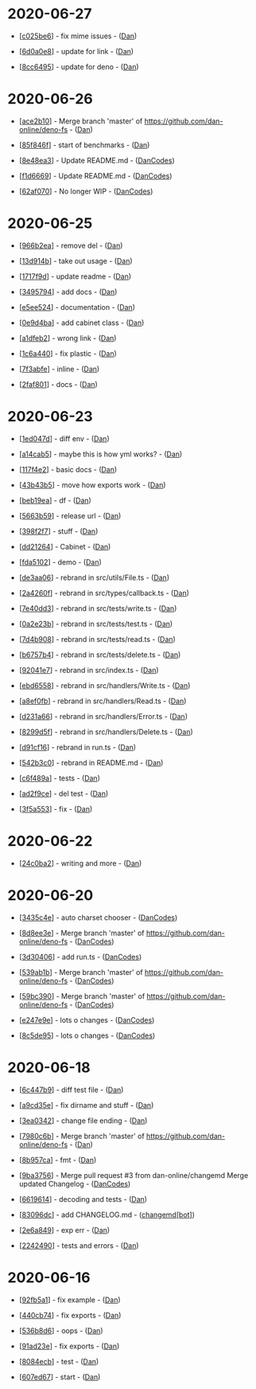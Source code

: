 
# 2020-06-27
- [[c025be6](https://github.com/dan-online/cabinet/commit/c025be693038b1afa97bfb3491b363c7ae026788)] - fix mime issues - ([Dan](Dan))

- [[6d0a0e8](https://github.com/dan-online/cabinet/commit/6d0a0e8b064e43ad2ed01f5f35ee68bdfe3b2106)] - update for link - ([Dan](Dan))

- [[8cc6495](https://github.com/dan-online/cabinet/commit/8cc6495f8e3904f01f81480f36a33112d4668abe)] - update for deno - ([Dan](Dan))

# 2020-06-26
- [[ace2b10](https://github.com/dan-online/cabinet/commit/ace2b1009ccd17d6e17ed44642c8c615f36f7f45)] - Merge branch 'master' of https://github.com/dan-online/deno-fs - ([Dan](Dan))

- [[85f846f](https://github.com/dan-online/cabinet/commit/85f846fab00f3c5e5abf64ed6b94e71576a9be31)] - start of benchmarks - ([Dan](Dan))

- [[8e48ea3](https://github.com/dan-online/cabinet/commit/8e48ea3c7951910ac85f5aca5185a95d972ad3a6)] - Update README.md - ([DanCodes](DanCodes))

- [[f1d6669](https://github.com/dan-online/cabinet/commit/f1d666931fce9278ab2492ae5140c99d17d85819)] - Update README.md - ([DanCodes](DanCodes))

- [[62af070](https://github.com/dan-online/cabinet/commit/62af070a48246642eb5c21b631d76529acbd2ee5)] - No longer WIP - ([DanCodes](DanCodes))

# 2020-06-25
- [[966b2ea](https://github.com/dan-online/cabinet/commit/966b2eac020c9b967506385f6791af33a9ec238d)] - remove del - ([Dan](Dan))

- [[13d914b](https://github.com/dan-online/cabinet/commit/13d914b248c9229aa48f81e256f239eb4d4fdfc4)] - take out usage - ([Dan](Dan))

- [[1717f9d](https://github.com/dan-online/cabinet/commit/1717f9dff51f8b99be13707837e035dc9ee55254)] - update readme - ([Dan](Dan))

- [[3495794](https://github.com/dan-online/cabinet/commit/34957941f2b78e90490b2b0445f6f3d7386fb6eb)] - add docs - ([Dan](Dan))

- [[e5ee524](https://github.com/dan-online/cabinet/commit/e5ee524d85cf61cc01a3a296604430a0020141b9)] - documentation - ([Dan](Dan))

- [[0e9d4ba](https://github.com/dan-online/cabinet/commit/0e9d4bae7e016178b621e99125e1953b73fa9183)] - add cabinet class - ([Dan](Dan))

- [[a1dfeb2](https://github.com/dan-online/cabinet/commit/a1dfeb2f44f28c95083656ccefcb9a735854631e)] - wrong link - ([Dan](Dan))

- [[1c6a440](https://github.com/dan-online/cabinet/commit/1c6a440e26114ae78c1f56fc46551e1ec8f97c19)] - fix plastic - ([Dan](Dan))

- [[7f3abfe](https://github.com/dan-online/cabinet/commit/7f3abfe1448f6d7cc4627ac1fd97b296e1aee744)] - inline - ([Dan](Dan))

- [[2faf801](https://github.com/dan-online/cabinet/commit/2faf8019be0fb18faa639c5ccba96348370798d3)] - docs - ([Dan](Dan))

# 2020-06-23
- [[1ed047d](https://github.com/dan-online/cabinet/commit/1ed047d9a0c39d4dd96b709a64b602b6afede549)] - diff env - ([Dan](Dan))

- [[a14cab5](https://github.com/dan-online/cabinet/commit/a14cab5072fbdebc9772d15cbcfd807d6fb49360)] - maybe this is how yml works? - ([Dan](Dan))

- [[117f4e2](https://github.com/dan-online/cabinet/commit/117f4e2145bc0d691a3266ab095ebb21c2b4a04f)] - basic docs - ([Dan](Dan))

- [[43b43b5](https://github.com/dan-online/cabinet/commit/43b43b507f3763fcc96a064ec119e04f11f1c963)] - move how exports work - ([Dan](Dan))

- [[beb19ea](https://github.com/dan-online/cabinet/commit/beb19eaa4b358547673c097fc0f89a3776c8ace2)] - df - ([Dan](Dan))

- [[5663b59](https://github.com/dan-online/cabinet/commit/5663b59f56803d6fb7f789eb518c245a346d477e)] - release url - ([Dan](Dan))

- [[398f2f7](https://github.com/dan-online/cabinet/commit/398f2f7ba267d6d96bc1573801a35341c150630f)] - stuff - ([Dan](Dan))

- [[dd21264](https://github.com/dan-online/cabinet/commit/dd21264c3547f672fe63ebfce251412c1e420b41)] - Cabinet - ([Dan](Dan))

- [[fda5102](https://github.com/dan-online/cabinet/commit/fda51029329c1243f687d41a8966970e9d9b9a2e)] - demo - ([Dan](Dan))

- [[de3aa06](https://github.com/dan-online/cabinet/commit/de3aa060cdb0c96accb403da8d05ec3252cef96c)] - rebrand in src/utils/File.ts - ([Dan](Dan))

- [[2a4260f](https://github.com/dan-online/cabinet/commit/2a4260fcebe9d5c5f6851ba6f85867731434ce02)] - rebrand in src/types/callback.ts - ([Dan](Dan))

- [[7e40dd3](https://github.com/dan-online/cabinet/commit/7e40dd387af3076206e8b55fd3ba28b99730ac0b)] - rebrand in src/tests/write.ts - ([Dan](Dan))

- [[0a2e23b](https://github.com/dan-online/cabinet/commit/0a2e23b5330809856fef66c285c490bf4c2895c9)] - rebrand in src/tests/test.ts - ([Dan](Dan))

- [[7d4b908](https://github.com/dan-online/cabinet/commit/7d4b908d7c34ab012072bd7fb75678f295828a8e)] - rebrand in src/tests/read.ts - ([Dan](Dan))

- [[b6757b4](https://github.com/dan-online/cabinet/commit/b6757b4658e1a3adbb88734e83eeeda60919723b)] - rebrand in src/tests/delete.ts - ([Dan](Dan))

- [[92041e7](https://github.com/dan-online/cabinet/commit/92041e7273c2410d2862c3b3fc1588056b731914)] - rebrand in src/index.ts - ([Dan](Dan))

- [[ebd6558](https://github.com/dan-online/cabinet/commit/ebd655876453a61ef2d3680fe23ddfc7559e4b4d)] - rebrand in src/handlers/Write.ts - ([Dan](Dan))

- [[a8ef0fb](https://github.com/dan-online/cabinet/commit/a8ef0fb023eafab013d9feb3bc661c62c40b58d3)] - rebrand in src/handlers/Read.ts - ([Dan](Dan))

- [[d231a66](https://github.com/dan-online/cabinet/commit/d231a6603650df12df845c8f12f6e51e0c2031fc)] - rebrand in src/handlers/Error.ts - ([Dan](Dan))

- [[8299d5f](https://github.com/dan-online/cabinet/commit/8299d5f5f7b674a197f1829210027fc6a74b5587)] - rebrand in src/handlers/Delete.ts - ([Dan](Dan))

- [[d91cf16](https://github.com/dan-online/cabinet/commit/d91cf16df8050f8cb61b054205bb55fb1bcd0327)] - rebrand in run.ts - ([Dan](Dan))

- [[542b3c0](https://github.com/dan-online/cabinet/commit/542b3c08b3062f3a0ed1cdbc90aef11e62a6c23a)] - rebrand in README.md - ([Dan](Dan))

- [[c6f489a](https://github.com/dan-online/cabinet/commit/c6f489a835700ed9d5ad42bf0b68debd5bc60d48)] - tests - ([Dan](Dan))

- [[ad2f9ce](https://github.com/dan-online/cabinet/commit/ad2f9ce47825b4c1444c325184571ef6ad498f20)] - del test - ([Dan](Dan))

- [[3f5a553](https://github.com/dan-online/cabinet/commit/3f5a5536b0652c12bfa5c52d57ea888809ab606d)] - fix - ([Dan](Dan))

# 2020-06-22
- [[24c0ba2](https://github.com/dan-online/cabinet/commit/24c0ba20e2a0ee9bddb2fed4ea8f713ec2d1a373)] - writing and more - ([Dan](Dan))

# 2020-06-20
- [[3435c4e](https://github.com/dan-online/cabinet/commit/3435c4e1eb11de7bde82581c9d81ae45055bed2a)] - auto charset chooser - ([DanCodes](DanCodes))

- [[8d8ee3e](https://github.com/dan-online/cabinet/commit/8d8ee3ef419b8279e06f1a98688ad437767a776c)] - Merge branch 'master' of https://github.com/dan-online/deno-fs - ([DanCodes](DanCodes))

- [[3d30406](https://github.com/dan-online/cabinet/commit/3d3040690584d10806172a0d2cf782fc69f0d185)] - add run.ts - ([DanCodes](DanCodes))

- [[539ab1b](https://github.com/dan-online/cabinet/commit/539ab1b556fe13c10c11a90da60ffb54d56ee036)] - Merge branch 'master' of https://github.com/dan-online/deno-fs - ([DanCodes](DanCodes))

- [[59bc390](https://github.com/dan-online/cabinet/commit/59bc390ccb82c44c0e9bfac7bb0c368954832e38)] - Merge branch 'master' of https://github.com/dan-online/deno-fs - ([DanCodes](DanCodes))

- [[e247e9e](https://github.com/dan-online/cabinet/commit/e247e9e60b5f3f304eb012ac46dfbbba27b6bc1e)] - lots o changes - ([DanCodes](DanCodes))

- [[8c5de95](https://github.com/dan-online/cabinet/commit/8c5de95f5d1d63442b4d15e3cc89a6ab681d53c3)] - lots o changes - ([DanCodes](DanCodes))

# 2020-06-18
- [[6c447b9](https://github.com/dan-online/cabinet/commit/6c447b949aee6a416c64d217579b09ccef3d552b)] - diff test file - ([Dan](Dan))

- [[a9cd35e](https://github.com/dan-online/cabinet/commit/a9cd35e3c0ada9d77d6984dd7906eaffc3cd147d)] - fix dirname and stuff - ([Dan](Dan))

- [[3ea0342](https://github.com/dan-online/cabinet/commit/3ea0342738bf9d3885b78792e76f3698b088d475)] - change file ending - ([Dan](Dan))

- [[7980c6b](https://github.com/dan-online/cabinet/commit/7980c6b449b0723cf61057d5a7485633d2a84b24)] - Merge branch 'master' of https://github.com/dan-online/deno-fs - ([Dan](Dan))

- [[8b957ca](https://github.com/dan-online/cabinet/commit/8b957cae8aec26a2db62efb163f3d375089ebe6e)] - fmt - ([Dan](Dan))

- [[9ba3756](https://github.com/dan-online/cabinet/commit/9ba37564b75c8a4ce26026797c5e3d024f828c5b)] - Merge pull request #3 from dan-online/changemd  Merge updated Changelog - ([DanCodes](DanCodes))

- [[6619614](https://github.com/dan-online/cabinet/commit/661961419e299c1ac2787f7ed23eb30646d33a7c)] - decoding and tests - ([Dan](Dan))

- [[83096dc](https://github.com/dan-online/cabinet/commit/83096dc0c60c9071338f943b9dbee0a0bad715b0)] - add CHANGELOG.md - ([changemd[bot]](changemd[bot]))

- [[2e6a849](https://github.com/dan-online/cabinet/commit/2e6a849bac5a1c96406fee78de1a6c0534933671)] - exp err - ([Dan](Dan))

- [[2242490](https://github.com/dan-online/cabinet/commit/224249070ea5c07170d99ab93247c8963933c058)] - tests and errors - ([Dan](Dan))

# 2020-06-16
- [[92fb5a1](https://github.com/dan-online/cabinet/commit/92fb5a11e332a0b22d85314458ec59d0f1aaced7)] - fix example - ([Dan](Dan))

- [[440cb74](https://github.com/dan-online/cabinet/commit/440cb7467999e59abcd2c8f9787ad331d1ad584e)] - fix exports - ([Dan](Dan))

- [[536b8d6](https://github.com/dan-online/cabinet/commit/536b8d6c474aeccedb221aaf97b5ed6b34330b8b)] - oops - ([Dan](Dan))

- [[91ad23e](https://github.com/dan-online/cabinet/commit/91ad23e684ed60ae544100c61424411b2cd916a7)] - fix exports - ([Dan](Dan))

- [[8084ecb](https://github.com/dan-online/cabinet/commit/8084ecb0ea554b147bcf8d3f3e6b9bdd0fc249da)] - test - ([Dan](Dan))

- [[607ed67](https://github.com/dan-online/cabinet/commit/607ed67fc3a8e7b56b2ed776c00d9be83f871479)] - start - ([Dan](Dan))